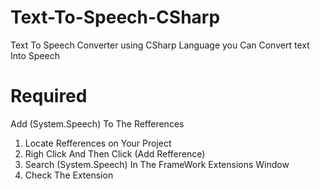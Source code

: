# Text-To-Speech-CSharp
Text To Speech Converter using CSharp Language you Can Convert text Into Speech

# Required 
Add (System.Speech) To The Refferences<br>
1. Locate Refferences on Your Project <br>
2. Righ Click And Then Click (Add Refference) <br>
3. Search (System.Speech) In The FrameWork Extensions Window
4. Check The Extension


